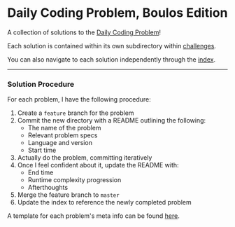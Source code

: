 # Daily Coding Problem, Boulos Edition
A collection of solutions to the [Daily Coding Problem](https://dailycodingproblem.com)!

Each solution is contained within its own subdirectory within [challenges](challenges).

You can also navigate to each solution independently through the [index](index.md).

---

### Solution Procedure
For each problem, I have the following procedure:

1. Create a `feature` branch for the problem
2. Commit the new directory with a README outlining the following:
    - The name of the problem
    - Relevant problem specs
    - Language and version
    - Start time
3. Actually do the problem, committing iteratively
4. Once I feel confident about it, update the README with:
    - End time
    - Runtime complexity progression
    - Afterthoughts
5. Merge the feature branch to `master`
6. Update the index to reference the newly completed problem

A template for each problem's meta info can be found [here](template.md).
